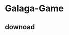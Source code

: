 # Galaga-Game
## downoad
[ClICK HERE]: https://drive.google.com/file/d/1Ao15JWsKvCQ4we8lvdpCBZjNMF4lIe7p/view?usp=sharing
